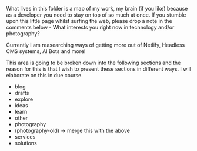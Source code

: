What lives in this folder is a map of my work, my brain (if you like) because as a developer you need to stay on top of so much at once. If you stumble upon this little page whilst surfing the web, please drop a note in the comments below - What interests you right now in technology and/or photography? 

Currently I am reasearching ways of getting more out of Netlify, Headless CMS systems, AI Bots and more!

This area is going to be broken down into the following sections and the reason for this is that I wish to present these sections in different ways. I will elaborate on this in due course.

* blog
* drafts
* explore
* ideas
* learn
* other
* photography
* (photography-old) -> merge this with the above
* services
* solutions